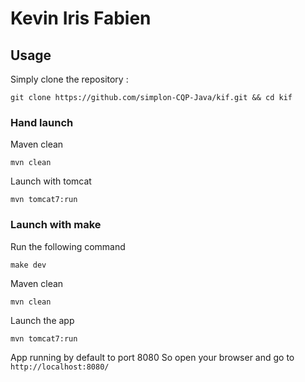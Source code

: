 # Kevin Iris Fabien

## Usage
Simply clone the repository :
```
git clone https://github.com/simplon-CQP-Java/kif.git && cd kif
```

### Hand launch
Maven clean
```
mvn clean
```

Launch with tomcat
```
mvn tomcat7:run
```

### Launch with make
Run the following command
```
make dev
```

Maven clean
```
mvn clean
```

Launch the app
```
mvn tomcat7:run
```

App running by default to port 8080
So open your browser and go to ```http://localhost:8080/```
